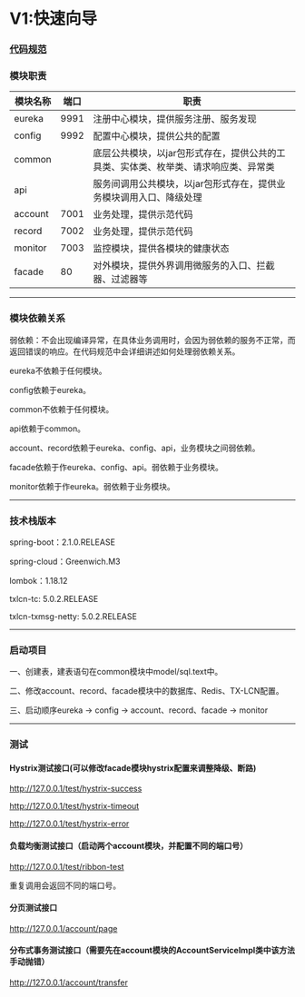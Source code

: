 # V1:快速向导

### [代码规范](https://github.com/huaPeiLiang/fast-cloud/wiki)

###    模块职责

模块名称 | 端口 |  职责  
-|-|-
eureka | 9991 | 注册中心模块，提供服务注册、服务发现 |
config | 9992 | 配置中心模块，提供公共的配置 |
common |      | 底层公共模块，以jar包形式存在，提供公共的工具类、实体类、枚举类、请求响应类、异常类 |
api    |      | 服务间调用公共模块，以jar包形式存在，提供业务模块调用入口、降级处理 |
account| 7001 | 业务处理，提供示范代码 |
record | 7002 | 业务处理，提供示范代码 |
monitor| 7003 | 监控模块，提供各模块的健康状态 |
facade |  80  | 对外模块，提供外界调用微服务的入口、拦截器、过滤器等 |

----

###    模块依赖关系

弱依赖：不会出现编译异常，在具体业务调用时，会因为弱依赖的服务不正常，而返回错误的响应。在代码规范中会详细讲述如何处理弱依赖关系。

eureka不依赖于任何模块。

config依赖于eureka。

common不依赖于任何模块。

api依赖于common。

account、record依赖于eureka、config、api，业务模块之间弱依赖。

facade依赖于作eureka、config、api。弱依赖于业务模块。

monitor依赖于作eureka。弱依赖于业务模块。

----

###    技术栈版本

spring-boot：2.1.0.RELEASE

spring-cloud：Greenwich.M3

lombok：1.18.12

txlcn-tc: 5.0.2.RELEASE

txlcn-txmsg-netty: 5.0.2.RELEASE

----

###    启动项目

一、创建表，建表语句在common模块中model/sql.text中。

二、修改account、record、facade模块中的数据库、Redis、TX-LCN配置。

三、启动顺序eureka -> config -> account、record、facade -> monitor
    
----

###   测试
####    Hystrix测试接口(可以修改facade模块hystrix配置来调整降级、断路)

http://127.0.0.1/test/hystrix-success

http://127.0.0.1/test/hystrix-timeout

http://127.0.0.1/test/hystrix-error

####    负载均衡测试接口（启动两个account模块，并配置不同的端口号）

http://127.0.0.1/test/ribbon-test
    
重复调用会返回不同的端口号。

####    分页测试接口

http://127.0.0.1/account/page

####  分布式事务测试接口（需要先在account模块的AccountServiceImpl类中该方法手动抛错）

http://127.0.0.1/account/transfer
